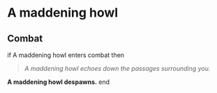 # A maddening howl







## Combat

if A maddening howl enters combat  then


>*A maddening howl echoes down the passages surrounding you.*


**A maddening howl despawns.**
end